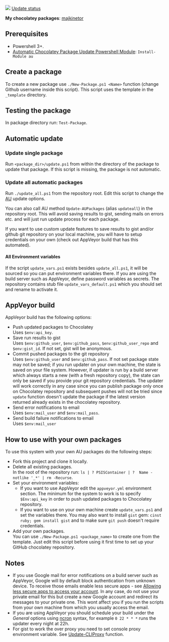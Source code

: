 [![](https://ci.appveyor.com/api/projects/status/github/majkinetor/chocolatey?svg=true)](https://ci.appveyor.com/project/majkinetor/chocolatey)
[Update status](https://gist.github.com/majkinetor/181b18886fdd363158064baf817fa2ff)

**My chocolatey packages**: [majkinetor](https://chocolatey.org/profiles/majkinetor)


## Prerequisites

- Powershell 3+.
- [Automatic Chocolatey Package Update Powershell Module](https://github.com/majkinetor/au): `Install-Module au`

## Create a package

To create a new package use `./New-Package.ps1 <Name>` function (change Github username inside this script). This script uses the template in the `_template` directory.

## Testing the package

In package directory run: `Test-Package`.

## Automatic update

### Update single package

Run `<package_dir>/update.ps1` from within the directory of the package to update that package. If this script is missing, the package is not automatic.


### Update all automatic packages

Run `./update_all.ps1` from the repository root. Edit this script to change the [AU](https://github.com/majkinetor/au) update options.

You can also call AU method `Update-AUPackages` (alias `updateall`) in the repository root. This will avoid saving results to gist, sending mails on errors etc. and will just run update process for each package.

If you want to use custom update features to save results to gist and/or github git repository on your local machine, you will have to setup credentials on your own (check out AppVeyor build that has this automated).

#### All Environment variables

If the script `update_vars.ps1` exists besides `update_all.ps1`, it will be sourced so you can put environment variables there. If you are using the build server such as AppVeyor, define password variables as secrets. The repository contains stub file `update_vars_default.ps1` which you should set and rename to activate it.

## AppVeyor build

AppVeyor build has the following options:

- Push updated packages to Chocolatey  
Uses `$env:api_key`.
- Save run results to gist  
Uses `$env:github_user`, `$env:github_pass`, `$env:github_user_repo` and `$env:gist_id`. If not set, gist will be anonymous.
- Commit pushed packages to the git repository  
Uses `$env:github_user` and `$env:github_pass`. If not set package state may not be saved; if you run updater on your own machine, the state is saved on your file system. However, if updater is run by a build server which always starts a new (with a fresh repository copy), the state can only be saved if you provide your git repository credentials. The updater will work correctly in any case since you can publish package only once on Chocolatey repository and subsequent pushes will not be tried since `update` function doesn't update the package if the latest version returned already exists in the chocolatey repository.
- Send error notifications to email  
Uses `$env:mail_user` and `$env:mail_pass`.
- Send build failure notifications to email  
Uses `$env:mail_user`

## How to use with your own packages

To use this system with your own AU packages do the following steps:

* Fork this project and clone it locally.
* Delete all existing packages.  
In the root of the repository run: `ls | ? PSISContainer | ?  Name -notlike '_*' | rm -Recurse`.
* Set your environment variables:
  * If you want to use AppVeyor edit the `appveyor.yml` environment section. The minimum for the system to work is to specify `$Env:api_key` in order to push updated packages to Chocolatey repository.
  * If you want to use on your own machine create `update_vars.ps1` and set the variables there. You may also want to install `gist` gem: `cinst ruby; gem install gist` and to make sure `git push` doesn't require credentials.
* Add your own packages.  
You can use `./New-Package.ps1 <package_name>` to create one from the template. Just edit this script before using it first time to set up your GitHub chocolatey repository.

## Notes

- If you use Google mail for error notifications on a build server such as AppVeyor, Google will by default block authentication from unknown device. To receive those emails enable less secure apps - see [Allowing less secure apps to access your account](https://support.google.com/accounts/answer/6010255?hl=en). In any case, do not use your private email for this but create a new Google account and redirect its messages to your private one. This wont affect you if you run the scripts from your own machine from which you usually access the email.
- If you are using AppVeyor you should schedule your build under the _General_ options using [ncron](http://www.nncron.ru/help/EN/working/cron-format.htm) syntax, for example `0 22 * * *` runs the updater every night at 22h.
- For gist to work the over proxy you need to set console proxy environment variable. See [Update-CLIProxy](https://github.com/majkinetor/posh/blob/master/MM_Network/Update-CLIProxy.ps1) function.
